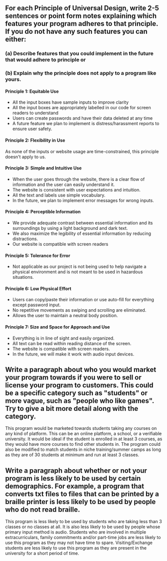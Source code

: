 ## For each Principle of Universal Design, write 2-5 sentences or point form notes explaining which features your program adheres to that principle. If you do not have any such features you can either:
### (a) Describe features that you could implement in the future that would adhere to principle or
### (b) Explain why the principle does not apply to a program like yours.

#### Principle 1: Equitable Use
- All the input boxes have sample inputs to improve clarity
- All the input boxes are appropriately labelled in our code for screen readers to understand
- Users can create passwords and have their data deleted at any time
- A future feature we plan to implement is distress/harassment reports to ensure user safety.
#### Principle 2: Flexibility in Use
As none of the inputs or website usage are time-constrained, this principle doesn't apply to us. 
#### Principle 3: Simple and Intuitive Use
- When the user goes through the website, there is a clear flow of information and the user can easily understand it.
- The website is consistent with user expectations and intuition.
- All the text and labels use simple vocabulary.
- In the future, we plan to implement error messages for wrong inputs.
#### Principle 4: Perceptible Information
- We provide adequate contrast between essential information and its surroundings by using a light background and dark text.
- We also maximize the legibility of essential information by reducing distractions.
- Our website is compatible with screen readers
#### Principle 5: Tolerance for Error
- Not applicable as our project is not being used to help navigate a physical environment and is not meant to be used in hazardous situations.
#### Principle 6: Low Physical Effort
- Users can copy/paste their information or use auto-fill for everything except password input.
- No repetitive movements as swiping and scrolling are eliminated.
- Allows the user to maintain a neutral body position.

#### Principle 7: Size and Space for Approach and Use
- Everything is in line of sight and easily organized.
- All text can be read within reading distance of the screen.
- The website is compatible with screen readers.
- In the future, we will make it work with audio input devices.

## Write a paragraph about who you would market your program towards if you were to sell or license your program to customers. This could be a specific category such as "students" or more vague, such as "people who like games". Try to give a bit more detail along with the category.
This program would be marketed towards students taking any courses on any kind of platform. This can be an online platform, a school, or a verifiable university. It would be ideal if the student is enrolled in at least 3 courses, as they would have more courses to find other students in. The program could also be modified to match students in niche training/summer camps as long as they are of 30 students at minimum and run at least 3 classes. 

## Write a paragraph about whether or not your program is less likely to be used by certain demographics. For example, a program that converts txt files to files that can be printed by a braille printer is less likely to be used by people who do not read braille.
 
This program is less likely to be used by students who are taking less than 3 classes or no classes at all. It is also less likely to be used by people whose primary input method is audio. Students who are involved in multiple extracurriculars, family commitments and/or part-time jobs are less likely to use this program as they may not have time to spare. Visiting/Exchange students are less likely to use this program as they are present in the university for a short period of time.
